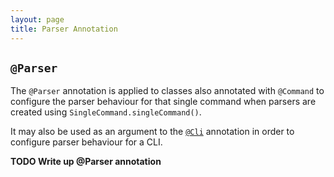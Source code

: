 ```yaml
---
layout: page
title: Parser Annotation
---
```


## `@Parser`

The `@Parser` annotation is applied to classes also annotated with `@Command` to configure the parser behaviour for that single command when parsers are created using `SingleCommand.singleCommand()`.

It may also be used as an argument to the [`@Cli`](cli.html) annotation in order to configure parser behaviour for a CLI.

**TODO Write up @Parser annotation**